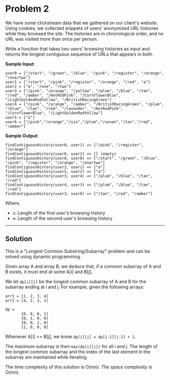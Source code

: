# Problem 2

We have some clickstream data that we gathered on our client's website. Using cookies, we collected snippets of users' anonymized URL histories while they browsed the site. The histories are in chronological order, and no URL was visited more than once per person.

Write a function that takes two users' browsing histories as input and returns the longest contiguous sequence of URLs that appears in both.

**Sample Input**:

```
user0 = ["/start", "/green", "/blue", "/pink", "/register", "/orange", "/one/two"]
user1 = ["/start", "/pink", "/register", "/orange", "/red", "a"]
user2 = ["a", "/one", "/two"]
user3 = ["/pink", "/orange", "/yellow", "/plum", "/blue", "/tan", "/red", "/amber", "/HotRodPink", "/CornflowerBlue", "/LightGoldenRodYellow", "/BritishRacingGreen"]
user4 = ["/pink", "/orange", "/amber", "/BritishRacingGreen", "/plum", "/blue", "/tan", "/red", "/lavender", "/HotRodPink", "/CornflowerBlue", "/LightGoldenRodYellow"]
user5 = ["a"]
user6 = ["/pink","/orange","/six","/plum","/seven","/tan","/red", "/amber"]
```

**Sample Output**:

```
findContiguousHistory(user0, user1) => ["/pink", "/register", "/orange"]
findContiguousHistory(user0, user2) => [] (empty)
findContiguousHistory(user0, user0) => ["/start", "/green", "/blue", "/pink", "/register", "/orange", "/one/two"]
findContiguousHistory(user2, user1) => ["a"]
findContiguousHistory(user5, user2) => ["a"]
findContiguousHistory(user3, user4) => ["/plum", "/blue", "/tan", "/red"]
findContiguousHistory(user4, user3) => ["/plum", "/blue", "/tan", "/red"]
findContiguousHistory(user3, user6) => ["/tan", "/red", "/amber"]
```

Where,

* `n`: Length of the first user's browsing history
* `m`: Length of the second user's browsing history

---

## Solution

This is a "Longest Common Substring/Subarray" problem and can be solved using dynamic programming.

Given array A and array B, we deduce that, if a common subarray of A and B exists, it must end at some A[i] and B[j].

We let `dp[i][j]` be the longest common subarray of A and B for the subarray ending at i and j. For example, given the following arrays:

```
arr1 = [1, 2, 3, 4]
arr2 = [4, 2, 3, 1]

dp =
       [0, 0, 0, 1]
       [0, 1, 0, 0]
       [0, 0, 2, 0]
       [1, 0, 0, 0]
```

Whenever A[i] == B[j], we know `dp[i][j] = dp[i-1][j-1] + 1`.

The maximum subarray is then `max(dp[i][j])` for all i and j. The length of the longest common subarray and the index of the last element in the subarray are maintained while iterating.

The time complexity of this solution is O(n*m). The space complexity is O(n*m).
